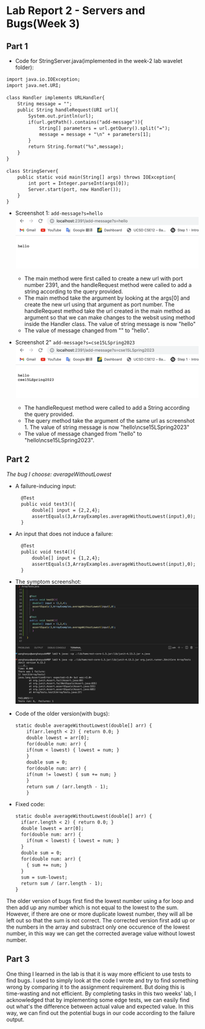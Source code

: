 # **Lab Report 2 - Servers and Bugs(Week 3)**

## **Part 1**
* Code for StringServer.java(implemented in the week-2 lab wavelet folder):

```
import java.io.IOException;
import java.net.URI;

class Handler implements URLHandler{
    String message = "";
    public String handleRequest(URI url){
        System.out.println(url);
        if(url.getPath().contains("add-message")){
            String[] parameters = url.getQuery().split("=");
            message = message + "\n" + parameters[1];
        }
        return String.format("%s",message);
    }
}

class StringServer{
    public static void main(String[] args) throws IOException{
        int port = Integer.parseInt(args[0]);
        Server.start(port, new Handler());
    }
}
```

* Screenshot 1: `add-message?s=hello`
![Image](screenshot1.png)
    * The main method were first called to create a new url with port number 2391, and the handleRequest method were called to add a string according to         the query provided. 
    * The main method take the argument by looking at the args[0] and create the new url using that argument as port number. The handleRequest method take       the url created in the main method as argument so that we can make changes to the websit using method inside the Handler class. The value of string         message is now "hello"
    * The value of message changed from "" to "hello".

* Screenshot 2" `add-message?s=cse15LSpring2023`
![Image](screenshot2.png)
    * The handleRequest method were called to add a String according the query provided.
    * The query method take the argument of the same url as screenshot 1. The value of string message is now "hello\ncse15LSpring2023"
    * The value of message changed from "hello" to "hello\ncse15LSpring2023".

## **Part 2**
*The bug I choose: averageWithoutLowest*

* A failure-inducing input:
  ```
    @Test
    public void test3(){
        double[] input = {2,2,4};
        assertEquals(3,ArrayExamples.averageWithoutLowest(input),0);
    }
  ```
* An input that does not induce a failure:
  ```
    @Test
    public void test4(){
        double[] input = {1,2,4};
        assertEquals(3,ArrayExamples.averageWithoutLowest(input),0);
    }
  ```
* The symptom screenshot:
   ![Image](picture1.png)

* Code of the older version(with bugs):
    ```
    static double averageWithoutLowest(double[] arr) {
        if(arr.length < 2) { return 0.0; }
        double lowest = arr[0];
        for(double num: arr) {
        if(num < lowest) { lowest = num; }
        }
        double sum = 0;
        for(double num: arr) {
        if(num != lowest) { sum += num; }
        }
        return sum / (arr.length - 1);
        }
    ```

* Fixed code:
    ```
    static double averageWithoutLowest(double[] arr) {
      if(arr.length < 2) { return 0.0; }
      double lowest = arr[0];
      for(double num: arr) {
        if(num < lowest) { lowest = num; }
      }
      double sum = 0;
      for(double num: arr) {
        { sum += num; }
      }
      sum = sum-lowest;
      return sum / (arr.length - 1);
    }
    ```
The older version of bugs first find the lowest number using a for loop and then add up any number which is not equal to the lowest to the sum. However, if there are one or more duplicate lowest number, they will all be left out so that the sum is not correct. The corrected version first add up or the numbers in the array and substract only one occurence of the lowest number, in this way we can get the corrected average value without lowest number.


## **Part 3**
  One thing I learned in the lab is that it is way more efficient to use tests to find bugs. I used to simply look at the code I wrote and try to find       something wrong by comparing it to the assignment requirement. But doing this is time-wasting and not efficient. By completing tasks in this two weeks'   lab, I acknowledged that by implementing some edge tests, we can easily find out what's the difference between actual value and expected value. In this   way, we can find out the potential bugs in our code according to the failure output.
        
   
   
  
  
    





